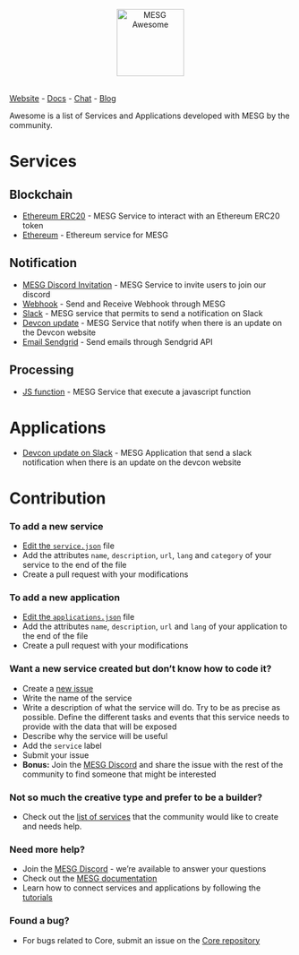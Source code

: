 <p align="center">
  <img src="https://cdn.rawgit.com/mesg-foundation/awesome/master/logo.svg" alt="MESG Awesome" height="120">
  <br/><br/>
</p>

[Website](https://mesg.com/) - [Docs](https://docs.mesg.com/) - [Chat](https://discordapp.com/invite/SaZ5HcE) - [Blog](https://medium.com/mesg)

Awesome is a list of Services and Applications developed with MESG by the community.

# Services

## Blockchain

- [Ethereum ERC20](https://github.com/mesg-foundation/service-ethereum-erc20) - MESG Service to interact with an Ethereum ERC20 token
- [Ethereum](https://github.com/mesg-foundation/service-ethereum) - Ethereum service for MESG

## Notification

- [MESG Discord Invitation](https://github.com/mesg-foundation/service-discord-invitation) - MESG Service to invite users to join our discord
- [Webhook](https://github.com/mesg-foundation/service-webhook) - Send and Receive Webhook through MESG
- [Slack](https://github.com/mesg-foundation/service-slack) - MESG service that permits to send a notification on Slack
- [Devcon update](https://github.com/mesg-foundation/service-devcon-update) - MESG Service that notify when there is an update on the Devcon website
- [Email Sendgrid](https://github.com/mesg-foundation/service-email-sendgrid.git) - Send emails through Sendgrid API

## Processing

- [JS function](https://github.com/mesg-foundation/service-js-function) - MESG Service that execute a javascript function

# Applications

- [Devcon update on Slack](https://github.com/mesg-foundation/application-devcon-update-on-slack) - MESG Application that send a slack notification when there is an update on the devcon website

# Contribution

### To add a new service
- [Edit the `service.json`](https://github.com/mesg-foundation/awesome/edit/master/service.json) file
- Add the attributes `name`, `description`, `url`, `lang` and `category` of your service to the end of the file
- Create a pull request with your modifications

### To add a new application
- [Edit the `applications.json`](https://github.com/mesg-foundation/awesome/edit/master/applications.json) file
- Add the attributes `name`, `description`, `url` and `lang` of your application to the end of the file
- Create a pull request with your modifications

### Want a new service created but don’t know how to code it?
- Create a [new issue](https://github.com/mesg-foundation/awesome/issues/new)
- Write the name of the service
- Write a description of what the service will do. Try to be as precise as possible. Define the different tasks and events that this service needs to provide with the data that will be exposed
- Describe why the service will be useful
- Add the `service` label
- Submit your issue
- **Bonus:** Join the [MESG Discord](https://discord.gg/SaZ5HcE) and share the issue with the rest of the community to find someone that might be interested

### Not so much the creative type and prefer to be a builder?
- Check out the [list of services](https://github.com/mesg-foundation/awesome/issues?q=is%3Aissue+is%3Aopen+label%3Aservice) that the community would like to create and needs help.

### Need more help?
- Join the [MESG Discord](https://discord.gg/SaZ5HcE) - we’re available to answer your questions
- Check out the [MESG documentation](https://docs.mesg.com)
- Learn how to connect services and applications by following the [tutorials](https://tutorials.mesg.com)

### Found a bug?
- For bugs related to Core, submit an issue on the [Core repository](https://github.com/mesg-foundation/core/issues)
